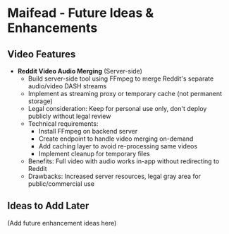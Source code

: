 # Maifead - Future Ideas & Enhancements

## Video Features
- **Reddit Video Audio Merging** (Server-side)
  - Build server-side tool using FFmpeg to merge Reddit's separate audio/video DASH streams
  - Implement as streaming proxy or temporary cache (not permanent storage)
  - Legal consideration: Keep for personal use only, don't deploy publicly without legal review
  - Technical requirements:
    - Install FFmpeg on backend server
    - Create endpoint to handle video merging on-demand
    - Add caching layer to avoid re-processing same videos
    - Implement cleanup for temporary files
  - Benefits: Full video with audio works in-app without redirecting to Reddit
  - Drawbacks: Increased server resources, legal gray area for public/commercial use

## Ideas to Add Later
(Add future enhancement ideas here)
